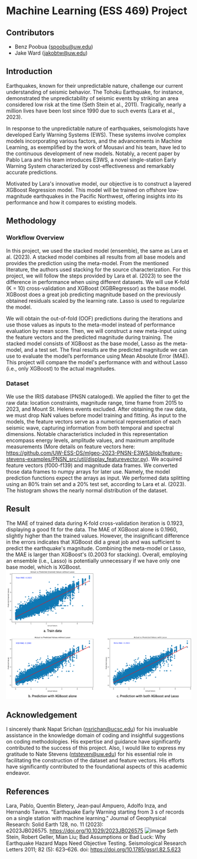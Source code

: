 # Machine Learning (ESS 469) Project

## Contributors
- Benz Poobua (spoobu@uw.edu)
- Jake Ward (jakobtw@uw.edu)

## Introduction
Earthquakes, known for their unpredictable nature, challenge our current understanding of seismic behavior. The Tohoku Earthquake, for instance, demonstrated the unpredictability of seismic events by striking an area considered low risk at the time (Seth Stein et al., 2011). Tragically, nearly a million lives have been lost since 1990 due to such events (Lara et al., 2023).

In response to the unpredictable nature of earthquakes, seismologists have developed Early Warning Systems (EWS). These systems involve complex models incorporating various factors, and the advancements in Machine Learning, as exemplified by the work of Mousavi and his team, have led to the continuous development of new models. Notably, a recent paper by Pablo Lara and his team introduces E3WS, a novel single-station Early Warning System characterized by cost-effectiveness and remarkably accurate predictions.

Motivated by Lara's innovative model, our objective is to construct a layered XGBoost Regression model. This model will be trained on offshore low-magnitude earthquakes in the Pacific Northwest, offering insights into its performance and how it compares to existing models.

## Methodology
### Workflow Overview
In this project, we used the stacked model (ensemble), the same as Lara et al. (2023). A stacked model combines all results from all base models and provides the prediction using the meta-model. From the mentioned literature, the authors used stacking for the source characterization. For this project, we will follow the steps provided by Lara et al. (2023) to see the difference in performance when using different datasets. We will use K-fold (K = 10) cross-validation and XGBoost (XGBRegressor) as the base model. XGBoost does a great job predicting magnitude based on the previously obtained residuals scaled by the learning rate. Lasso is used to regularize the model. 

We will obtain the out-of-fold (OOF) predictions during the iterations and use those values as inputs to the meta-model instead of performance evaluation by mean score. Then, we will construct a new meta-input using the feature vectors and the predicted magnitude during training. The stacked model consists of XGBoost as the base model, Lasso as the meta-model, and a test set. The final results are the predicted magnitude we can use to evaluate the model’s performance using Mean Absolute Error (MAE). This project will compare the model's performance with and without Lasso (i.e., only XGBoost) to the actual magnitudes. 

### Dataset
We use the IRIS database (PNSN cataloged). We applied the filter to get the raw data: location constraints, magnitude range, time frame from 2015 to 2023, and Mount St. Helens events excluded. After obtaining the raw data, we must drop NaN values before model training and fitting. As input to the models, the feature vectors serve as a numerical representation of each seismic wave, capturing information from both temporal and spectral dimensions. Notable characteristics included in this representation encompass energy levels, amplitude values, and maximum amplitude measurements (More details on feature vectors here: https://github.com/UW-ESS-DS/mlgeo-2023-PNSN-E3WS/blob/feature-stevens-examples/PNSN_src/util/display_featurevector.py). We acquired feature vectors (f000-f139) and magnitude data frames. We converted those data frames to numpy arrays for later use. Namely, the model prediction functions expect the arrays as input. We performed data splitting using an 80% train set and a 20% test set, according to Lara et al. (2023). The histogram shows the nearly normal distribution of the dataset.

## Result
The MAE of trained data during K-fold cross-validation iteration is 0.1923, displaying a good fit for the data. The MAE of XGBoost alone is 0.1960, slightly higher than the trained values. However,  the insignificant difference in the errors indicates that XGBoost did a great job and was sufficient to predict the earthquake's magnitude. Combining the meta-model or Lasso, the MAE is larger than XGBoost's (0.2003 for stacking). Overall, employing an ensemble (i.e., Lasso) is potentially unnecessary if we have only one base model, which is XGBoost. ![Alt text](https://github.com/Benz-Poobua/ESS-469-Project/blob/main/EQ_Result)

## Acknowledgement
I sincerely thank Napat Srichan (nsrichan@ucsc.edu) for his invaluable assistance in the knowledge domain of coding and insightful suggestions on coding methodologies. His expertise and guidance have significantly contributed to the success of this project. Also, I would like to express my gratitude to Nate Stevens (ntsteven@uw.edu) for his essential role in facilitating the construction of the dataset and feature vectors. His efforts have significantly contributed to the foundational aspects of this academic endeavor.

## References

Lara, Pablo, Quentin Bletery, Jean‐paul Ampuero, Adolfo Inza, and Hernando Tavera. "Earthquake Early Warning starting from 3 s of records on a single station with machine learning." Journal of Geophysical Research: Solid Earth 128, no. 11 (2023): e2023JB026575. https://doi.org/10.1029/2023JB026575
![image](https://github.com/Benz-Poobua/ESS-469-Project/assets/146503034/5f404cac-cd05-47e6-8c41-ed10a949c516)
Seth Stein, Robert Geller, Mian Liu; Bad Assumptions or Bad Luck: Why Earthquake Hazard Maps Need Objective Testing. Seismological Research Letters 2011; 82 (5): 623–626. doi: https://doi.org/10.1785/gssrl.82.5.623
